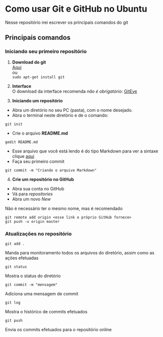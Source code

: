 # Como usar Git e GitHub no Ubuntu
Nesse repositório irei escrever os principais comandos do git  

## Principais comandos
### Iniciando seu primeiro repositório
1. **Download do git**  
[Aqui](https://git-scm.com/download/guis)  
ou  
```sudo apt-get install git```
2. **Interface**  
O download da interface recomenda _não é obrigatório_: [GitEye](http://www.collab.net/downloads/giteye)  

3. **Iniciando um repositório**  
- Abra um diretório no seu PC (pasta), com o nome desejado.  
- Abra o terminal neste diretório e de o comando:  
```
git init
```
- Crie o arquivo **README.md**  
```
gedit README.md
```
- Esse arquivo que você está lendo é do tipo Markdown para ver a sintaxe clique [aqui](https://guides.github.com/features/mastering-markdown/)  
- Faça seu primeiro commit  
```
git commit -m "Criando o arquivo Markdown"
```
4. **Crie um repositório no GitHub**  
* Abra sua conta no GitHub  
* Vá para _repositories_  
* Abra um novo _New_  

Não é necessário ter o mesmo nome, mas é recomendado  
```
git remote add origin <esse link o próprio GitHub fornece>
git push -u origin master
```
### Atualizações no repositório
```
git add .
```
Manda para monitoramento todos os arquivos do diretório, assim como as ações efetuadas
```
git status
```
Mostra o status do diretório
```
git commit -m "mensagem"
```
Adiciona uma mensagem de commit
```
git log
``` 
Mostra o histórico de commits efetuados
```
git push
```
Envia os commits efetuados para o repositório online

